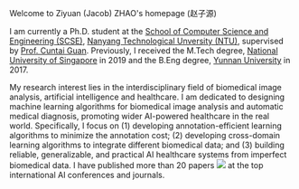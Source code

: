 Welcome to Ziyuan (Jacob) ZHAO's homepage (赵子源)

I am currently a Ph.D. student at the 
<a href="https://www.ntu.edu.sg/scse">School of Computer Science and Engineering (SCSE)</a>,
<a href="https://www.ntu.edu.sg/">Nanyang Technological Unversity (NTU)</a>, 
supervised by <a href="https://personal.ntu.edu.sg/ctguan/">Prof. Cuntai Guan</a>.
Previously, I received the M.Tech degree, <a href="https://www.nus.edu.sg/">National University of Singapore</a> in 2019 
and the B.Eng degree, <a href="http://english.ynu.edu.cn/">Yunnan University</a> in 2017.

My research interest lies in the interdisciplinary field of biomedical image analysis, artificial intelligence and healthcare.
I am dedicated to designing machine learning algorithms for biomedical image analysis and automatic medical diagnosis, promoting wider AI-powered healthcare in the real world.
Specifically, I focus on (1) developing annotation-efficient learning algorithms to minimize the annotation cost; (2) developing cross-domain learning algorithms to integrate different biomedical data; and (3) building reliable, generalizable, and practical AI healthcare systems from imperfect biomedical data. I have published more than 20 papers <a href='https://scholar.google.com/citations?user=2vL2XTsAAAAJ'><img src="https://img.shields.io/endpoint?logo=Google%20Scholar&url=https%3A%2F%2Fcdn.jsdelivr.net%2Fgh%2Fjacobzhaoziyuan%2Fjacobzhaoziyuan.github.io@google-scholar-stats%2Fgs_data_shieldsio.json&labelColor=f6f6f6&color=9cf&style=flat&label=citations"></a> at the top international AI conferences and journals.





